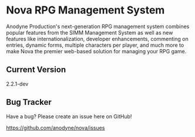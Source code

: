 # Nova RPG Management System

Anodyne Production's next-generation RPG management system combines popular features from the SIMM Management System as well as new features like internationalization, developer enhancements, commenting on entries, dynamic forms, multiple characters per player, and much more to make Nova the premier web-based solution for managing your RPG game.

## Current Version

2.2.1-dev

## Bug Tracker

Have a bug? Please create an issue here on GitHub!

https://github.com/anodyne/nova/issues